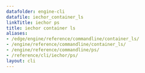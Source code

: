 ```yaml
---
datafolder: engine-cli
datafile: iechor_container_ls
linkTitle: iechor ps
title: iechor container ls
aliases:
- /edge/engine/reference/commandline/container_ls/
- /engine/reference/commandline/container_ls/
- /engine/reference/commandline/ps/
- /reference/cli/iechor/ps/
layout: cli
---
```


<!--
This page is automatically generated from iEchor's source code. If you want to
suggest a change to the text that appears here, open a ticket or pull request
in the source repository on GitHub:

https://github.com/iechor/cli
-->
